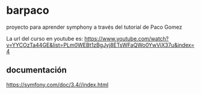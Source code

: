 # barpaco
proyecto para aprender symphony a través del tutorial de Paco Gomez

La url del curso en youtube es: https://www.youtube.com/watch?v=YYCOzTa44GE&list=PLm0WEBt1zBgJyj8ETsWFaQWo0YwViX37u&index=4

## documentación
https://symfony.com/doc/3.4//index.html

